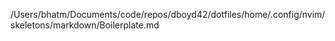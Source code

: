 /Users/bhatm/Documents/code/repos/dboyd42/dotfiles/home/.config/nvim/skeletons/markdown/Boilerplate.md